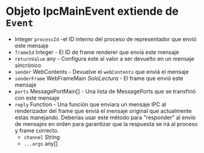 # Objeto IpcMainEvent extiende de `Event`

* Integer `processId` -el ID interno del proceso de representador que envió este mensaje
* `frameId` Integer - El ID de frame renderer que enviá este mensaje
* `returnValue` any - Configura este al valor a ser devuelto en un mensaje sincrónico
* `sender` WebContents - Devuelve el `webContents` que enviá el mensaje
* `senderFrame` WebFrameMain _SoloLectura_ - El frame que envió este mensaje
* `ports` MessagePortMain[] - Una lista de MessagePorts que se transfirió con este mensaje
* `reply` Function - Una función que enviara un mensaje IPC al renderizador del frame que enviá el mensaje original que actualmente estas manejando.  Deberías usar este método para "responder" al envío de mensajes en orden para garantizar que la respuesta se irá al proceso y frame correcto.
  * `channel` String
  * `...args` any[]
